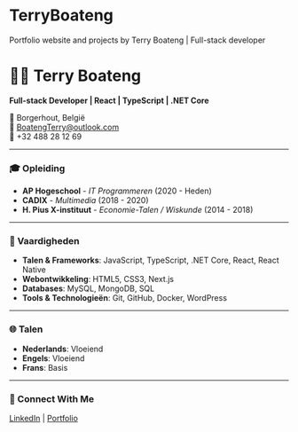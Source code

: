 # TerryBoateng
Portfolio website and projects by Terry Boateng | Full-stack developer

# 👨‍💻 Terry Boateng  
**Full-stack Developer | React | TypeScript | .NET Core**

📍 Borgerhout, België  
📧 BoatengTerry@outlook.com  
📱 +32 488 28 12 69  

---

### 🎓 Opleiding
- **AP Hogeschool** - *IT Programmeren* (2020 - Heden)
- **CADIX** - *Multimedia* (2018 - 2020)
- **H. Pius X-instituut** - *Economie-Talen / Wiskunde* (2014 - 2018)

---

### 💼 Vaardigheden
- **Talen & Frameworks**: JavaScript, TypeScript, .NET Core, React, React Native
- **Webontwikkeling**: HTML5, CSS3, Next.js
- **Databases**: MySQL, MongoDB, SQL
- **Tools & Technologieën**: Git, GitHub, Docker, WordPress

---

### 🌐 Talen
- **Nederlands**: Vloeiend  
- **Engels**: Vloeiend  
- **Frans**: Basis

---

### 🔗 Connect With Me
[LinkedIn](https://www.linkedin.com/in/terry-boateng-56a215201 ) | [Portfolio](https://terry-boateng-portfolio.netlify.app/)

